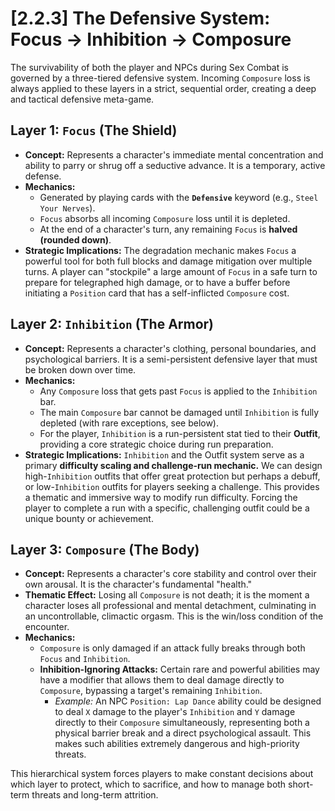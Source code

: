 # [2.2.3] The Defensive System: Focus -> Inhibition -> Composure

The survivability of both the player and NPCs during Sex Combat is governed by a three-tiered defensive system. Incoming `Composure` loss is always applied to these layers in a strict, sequential order, creating a deep and tactical defensive meta-game.

## Layer 1: `Focus` (The Shield)
*   **Concept:** Represents a character's immediate mental concentration and ability to parry or shrug off a seductive advance. It is a temporary, active defense.
*   **Mechanics:**
    *   Generated by playing cards with the **`Defensive`** keyword (e.g., `Steel Your Nerves`).
    *   `Focus` absorbs all incoming `Composure` loss until it is depleted.
    *   At the end of a character's turn, any remaining `Focus` is **halved (rounded down)**.
*   **Strategic Implications:** The degradation mechanic makes `Focus` a powerful tool for both full blocks and damage mitigation over multiple turns. A player can "stockpile" a large amount of `Focus` in a safe turn to prepare for telegraphed high damage, or to have a buffer before initiating a `Position` card that has a self-inflicted `Composure` cost.

## Layer 2: `Inhibition` (The Armor)
*   **Concept:** Represents a character's clothing, personal boundaries, and psychological barriers. It is a semi-persistent defensive layer that must be broken down over time.
*   **Mechanics:**
    *   Any `Composure` loss that gets past `Focus` is applied to the `Inhibition` bar.
    *   The main `Composure` bar cannot be damaged until `Inhibition` is fully depleted (with rare exceptions, see below).
    *   For the player, `Inhibition` is a run-persistent stat tied to their **Outfit**, providing a core strategic choice during run preparation.
*   **Strategic Implications:** `Inhibition` and the Outfit system serve as a primary **difficulty scaling and challenge-run mechanic.** We can design high-`Inhibition` outfits that offer great protection but perhaps a debuff, or low-`Inhibition` outfits for players seeking a challenge. This provides a thematic and immersive way to modify run difficulty. Forcing the player to complete a run with a specific, challenging outfit could be a unique bounty or achievement.

## Layer 3: `Composure` (The Body)
*   **Concept:** Represents a character's core stability and control over their own arousal. It is the character's fundamental "health."
*   **Thematic Effect:** Losing all `Composure` is not death; it is the moment a character loses all professional and mental detachment, culminating in an uncontrollable, climactic orgasm. This is the win/loss condition of the encounter.
*   **Mechanics:**
    *   `Composure` is only damaged if an attack fully breaks through both `Focus` and `Inhibition`.
    *   **Inhibition-Ignoring Attacks:** Certain rare and powerful abilities may have a modifier that allows them to deal damage directly to `Composure`, bypassing a target's remaining `Inhibition`.
        *   *Example:* An NPC `Position: Lap Dance` ability could be designed to deal `X` damage to the player's `Inhibition` and `Y` damage directly to their `Composure` simultaneously, representing both a physical barrier break and a direct psychological assault. This makes such abilities extremely dangerous and high-priority threats.

This hierarchical system forces players to make constant decisions about which layer to protect, which to sacrifice, and how to manage both short-term threats and long-term attrition.
